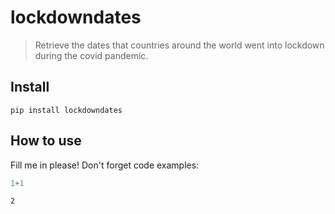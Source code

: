 # lockdowndates
> Retrieve the dates that countries around the world went into lockdown during the covid pandemic.


## Install

`pip install lockdowndates`

## How to use

Fill me in please! Don't forget code examples:

```python
1+1
```




    2


